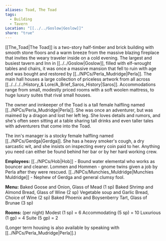 ```yaml
---
aliases: Toad, The Toad
tags:
  - Building
  - Tavern
Location: "[[../../Goslow|Goslow]]"
share: "true"
---
```


[[The_Toad|The Toad]] is a two-story half-timber and brick building with smooth stone floors and a warm breeze from the massive blazing fireplace that invites the weary traveler inside on a cold evening. The largest and busiest tavern and Inn in [[../../Goslow|Goslow]], filled with elf-wrought tables and chairs, it was once a massive mansion that fell to ruin with age and was bought and restored by [[../NPCs/Perla_Mudridge|Perla]]. The main hall houses a large collection of priceless artwork from all across [[../../../../History_& Lore/A_Brief_Saros_History|Saros]]. Accommodations range from small, modestly priced rooms with a soft woolen mattress, to huge luxury suites that rival small houses.

The owner and innkeeper of the Toad is a tall female halfling named [[../NPCs/Perla_Mudridge|Perla]]. She was once an adventurer, but was maimed by a dragon and lost her left leg. She loves details and rumors, and she's often seen sitting at a table sharing tall drinks and even taller tales with adventurers that come into the Toad.

The inn's manager is a stocky female halfling named [[../NPCs/Gerdga|Gerdga]]. She has a heavy smoker's cough, a dry sarcastic wit, and she insists on inspecting every coin paid to her. Anything you need can either be found behind her bar or by her hard working crew. 

**Employees:**
[[../NPCs/Hob|Hob]] - Bound water elemental who works as bouncer and cleaner.
Lommen and Hommen - gnome twins given a job by Perla after they were rescued.
[[../NPCs/Munchies_Muldridge|Munchies Muldridge]] - Nephew of Gerdga and general clumsy fool.

**Menu:**
Baked Goose and Onion, Glass of Mead (1 sp)
Baked Shrimp and Almond Bread, Glass of Wine (2 sp)
Vegetable soup and Garlic Bread, Choice of Wine (2 sp)
Baked Phoenix and Boysenberry Tart, Glass of Brunae (3 sp)

**Rooms:** (per night)
Modest (1 sp) = 6
Accommodating (5 sp) = 10
Luxurious (1 gp) = 4
Suite (5 gp) = 2

(Longer term housing is also available by speaking with [[../NPCs/Perla_Mudridge|Perla]].)
